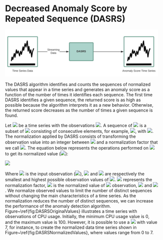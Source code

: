 # Decreased Anomaly Score by Repeated Sequence (DASRS)

![alt text](doc/img/dasrs.png "Decreased Anomaly Score by Repeated Sequence")

The DASRS algorithm identifies and counts the sequences of normalized values that appear in a time series and generates an anomaly score as a function of the number of times it identifies each sequence. The first time DASRS identifies a given sequence, the returned score is as high as possible because the algorithm interprets it as a new behavior. 
Otherwise, the returned score decreases as the number of times a given sequence is found.

Let <img src="https://render.githubusercontent.com/render/math?math=X_t "> be a time series with the observations <img src="https://render.githubusercontent.com/render/math?math=x_1, x_2, \dots ">. A sequence of <img src="https://render.githubusercontent.com/render/math?math=X_t "> is a subset of <img src="https://render.githubusercontent.com/render/math?math=X_t "> consisting of consecutive elements, for example, <img src="https://render.githubusercontent.com/render/math?math=x_i, \dots, x_j ">, with <img src="https://render.githubusercontent.com/render/math?math=i < j ">. The normalization applied by DASRS consists of transforming the observation value into an integer between <img src="https://render.githubusercontent.com/render/math?math=0 "> and a normalization factor that we call <img src="https://render.githubusercontent.com/render/math?math=\theta ">. The equation below represents the operations performed on <img src="https://render.githubusercontent.com/render/math?math=x_i "> to get its normalized value (<img src="https://render.githubusercontent.com/render/math?math=x_i'">):

<img src="https://render.githubusercontent.com/render/math?math=x_i' = \Big\lfloor \frac{x_i - min_X}{max_X - min_X} \times \theta \Big\rfloor ">

Where <img src="https://render.githubusercontent.com/render/math?math=x_i"> is the input observation (<img src="https://render.githubusercontent.com/render/math?math=x_i \in \mathbb{R} ">), <img src="https://render.githubusercontent.com/render/math?math=min_X "> and <img src="https://render.githubusercontent.com/render/math?math=max_X "> are respectively the smallest and highest possible observation values of <img src="https://render.githubusercontent.com/render/math?math=X_t ">. <img src="https://render.githubusercontent.com/render/math?math=\theta ">  represents the normalization factor, <img src="https://render.githubusercontent.com/render/math?math=x_i' "> is the normalized value of <img src="https://render.githubusercontent.com/render/math?math=x_i "> observation, <img src="https://render.githubusercontent.com/render/math?math=x_i' \in \mathbb {N} "> and <img src="https://render.githubusercontent.com/render/math?math=0 \leq x_i' \leq \theta ">. We normalize observed values to limit the number of distinct sequences without changing the main characteristics of a time series. As the normalization reduces the number of distinct sequences, we can increase the performance of the anomaly detection algorithm. Figure~\ref{fig:DASRSOriginalValues} illustrates a time series with observations of CPU usage. Initially, the minimum CPU usage value is 0, and the maximum value is 100. However, it is possible to use a <img src="https://render.githubusercontent.com/render/math?math=\theta "> with value 7, for instance, to create the normalized data time series shown in Figure~\ref{fig:DASRSNormalizedValues}, where values range from 0 to 7.


